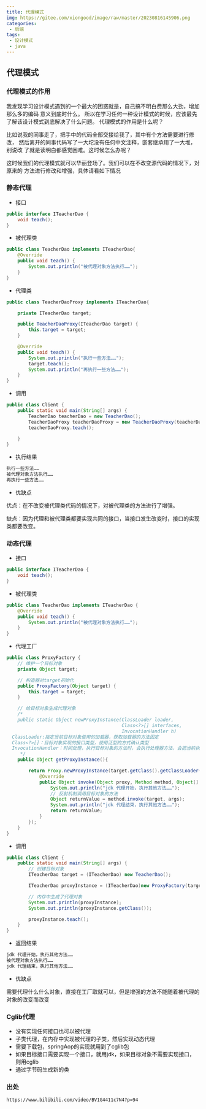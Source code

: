 ```yaml
---
title: 代理模式
img: https://gitee.com/xiongood/image/raw/master/20230816145906.png
categories:
 - 后端
tags:
 - 设计模式
 - java
---
```


## 代理模式

### 代理模式的作用
我发现学习设计模式遇到的一个最大的困惑就是，自己搞不明白费那么大劲，增加那么多的编码
意义到底时什么。
所以在学习任何一种设计模式的时候，应该最先了解该设计模式到底解决了什么问题。
代理模式的作用是什么呢？

比如说我的同事走了，把手中的代码全部交接给我了，其中有个方法需要进行修改，
然后离开的同事代码写了一大坨没有任何中文注释，嵌套继承用了一大堆，别说改
了就是读明白都感觉困难。这时候怎么办呢？

这时候我们的代理模式就可以华丽登场了。我们可以在不改变源代码的情况下，对原来的
方法进行修改和增强，具体请看如下情况

### 静态代理
- 接口
```java
public interface ITeacherDao {
    void teach();
}
```
- 被代理类
```java
public class TeacherDao implements ITeacherDao{
    @Override
    public void teach() {
        System.out.println("被代理对象方法执行……");
    }
}
```
- 代理类
```java
public class TeacherDaoProxy implements ITeacherDao{

    private ITeacherDao target;

    public TeacherDaoProxy(ITeacherDao target) {
        this.target = target;
    }

    @Override
    public void teach() {
        System.out.println("执行一些方法……");
        target.teach();
        System.out.println("再执行一些方法……");
    }
}
```
- 调用
```java
public class Client {
    public static void main(String[] args) {
        TeacherDao teacherDao = new TeacherDao();
        TeacherDaoProxy teacherDaoProxy = new TeacherDaoProxy(teacherDao);
        teacherDaoProxy.teach();

    }
}
```
- 执行结果
```txt
执行一些方法……
被代理对象方法执行……
再执行一些方法……
```
- 优缺点

优点：在不改变被代理类代码的情况下，对被代理类的方法进行了增强。

缺点：因为代理和被代理类都要实现共同的接口，当接口发生改变时，接口的实现类都要改变。

### 动态代理
- 接口
```java
public interface ITeacherDao {
    void teach();
}
```
- 被代理类
```java
public class TeacherDao implements ITeacherDao {
    @Override
    public void teach() {
        System.out.println("被代理对象方法执行……");
    }
}
```
- 代理工厂
```java
public class ProxyFactory {
    // 维护一个目标对象
    private Object target;

    // 构造器对target初始化
    public ProxyFactory(Object target) {
        this.target = target;
    }

    // 给目标对象生成代理对象
    /*
    public static Object newProxyInstance(ClassLoader loader,
                                          Class<?>[] interfaces,
                                          InvocationHandler h)
  ClassLoader:指定当前目标对象使用的加载器，获取加载器的方法固定
  Class<?>[]：目标对象实现的接口类型，使用泛型的方式确认类型
  InvocationHandler：时间处理，执行目标对象的方法时，会执行处理器方法，会把当前执行的目标对象方法，作为一个参数传入
     */
    public Object getProxyInstance(){

        return Proxy.newProxyInstance(target.getClass().getClassLoader(), target.getClass().getInterfaces(), new InvocationHandler() {
            @Override
            public Object invoke(Object proxy, Method method, Object[] args) throws Throwable {
                System.out.println("jdk 代理开始，执行其他方法……");
                // 反射机制调用目标对象的方法
                Object returnValue = method.invoke(target, args);
                System.out.println("jdk 代理结束，执行其他方法……");
                return returnValue;
            }
        });
    }
}
```
- 调用
```java
public class Client {
    public static void main(String[] args) {
        // 创建目标对象
        ITeacherDao target = (ITeacherDao) new TeacherDao();

        ITeacherDao proxyInstance = (ITeacherDao)new ProxyFactory(target).getProxyInstance();

        // 内存中生成了代理对象
        System.out.println(proxyInstance);
        System.out.println(proxyInstance.getClass());

        proxyInstance.teach();
    }
}
```
- 返回结果
```txt
jdk 代理开始，执行其他方法……
被代理对象方法执行……
jdk 代理结束，执行其他方法……
```
- 优缺点

需要代理什么什么对象，直接在工厂取就可以，但是增强的方法不能随着被代理的对象的改变而改变

### Cglib代理
- 没有实现任何接口也可以被代理
- 子类代理，在内存中实现被代理的子类，然后实现动态代理
- 需要下载包，springAop的实现就用到了cglib包
- 如果目标接口需要实现一个接口，就用jdk，如果目标对象不需要实现接口，则用cglib
- 通过字节码生成新的类

### 出处

```http
https://www.bilibili.com/video/BV1G4411c7N4?p=94
```

